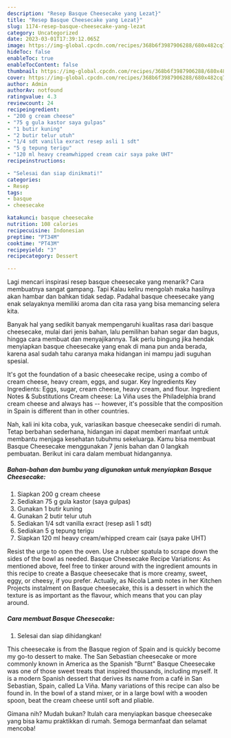 ```yaml
---
description: "Resep Basque Cheesecake yang Lezat}"
title: "Resep Basque Cheesecake yang Lezat}"
slug: 1174-resep-basque-cheesecake-yang-lezat
category: Uncategorized
date: 2023-03-01T17:39:12.065Z
image: https://img-global.cpcdn.com/recipes/368b6f3987906288/680x482cq70/basque-cheesecake-foto-resep-utama.jpg
hideToc: false
enableToc: true
enableTocContent: false
thumbnail: https://img-global.cpcdn.com/recipes/368b6f3987906288/680x482cq70/basque-cheesecake-foto-resep-utama.jpg
cover: https://img-global.cpcdn.com/recipes/368b6f3987906288/680x482cq70/basque-cheesecake-foto-resep-utama.jpg
author: Admin
authorAv: notfound
ratingvalue: 4.3
reviewcount: 24
recipeingredient:
- "200 g cream cheese"
- "75 g gula kastor saya gulpas"
- "1 butir kuning"
- "2 butir telur utuh"
- "1/4 sdt vanilla exract resep asli 1 sdt"
- "5 g tepung terigu"
- "120 ml heavy creamwhipped cream cair saya pake UHT"
recipeinstructions:

- "Selesai dan siap dinikmati!"
categories:
- Resep
tags:
- basque
- cheesecake

katakunci: basque cheesecake 
nutrition: 108 calories
recipecuisine: Indonesian
preptime: "PT34M"
cooktime: "PT43M"
recipeyield: "3"
recipecategory: Dessert

---
```



Lagi mencari inspirasi resep basque cheesecake yang menarik? Cara membuatnya sangat gampang. Tapi Kalau keliru mengolah maka hasilnya akan hambar dan bahkan tidak sedap. Padahal basque cheesecake yang enak selayaknya memiliki aroma dan cita rasa yang bisa memancing selera kita.


Banyak hal yang sedikit banyak mempengaruhi kualitas rasa dari basque cheesecake, mulai dari jenis bahan, lalu pemilihan bahan segar dan bagus, hingga cara membuat dan menyajikannya. Tak perlu bingung jika hendak menyiapkan basque cheesecake yang enak di mana pun anda berada, karena asal sudah tahu caranya maka hidangan ini mampu jadi suguhan spesial.

It&#39;s got the foundation of a basic cheesecake recipe, using a combo of cream cheese, heavy cream, eggs, and sugar. Key Ingredients Key Ingredients: Eggs, sugar, cream cheese, heavy cream, and flour. Ingredient Notes &amp; Substitutions Cream cheese: La Viña uses the Philadelphia brand cream cheese and always has -- however, it&#39;s possible that the composition in Spain is different than in other countries.


Nah, kali ini kita coba, yuk, variasikan basque cheesecake sendiri di rumah. Tetap berbahan sederhana, hidangan ini dapat memberi manfaat untuk membantu menjaga kesehatan tubuhmu sekeluarga. Kamu bisa membuat Basque Cheesecake menggunakan 7 jenis bahan dan 0 langkah pembuatan. Berikut ini cara dalam membuat hidangannya.

<!--inarticleads1-->

##### Bahan-bahan dan bumbu yang digunakan untuk menyiapkan Basque Cheesecake:

1. Siapkan 200 g cream cheese
1. Sediakan 75 g gula kastor (saya gulpas)
1. Gunakan 1 butir kuning
1. Gunakan 2 butir telur utuh
1. Sediakan 1/4 sdt vanilla exract (resep asli 1 sdt)
1. Sediakan 5 g tepung terigu
1. Siapkan 120 ml heavy cream/whipped cream cair (saya pake UHT)


Resist the urge to open the oven. Use a rubber spatula to scrape down the sides of the bowl as needed. Basque Cheesecake Recipe Variations: As mentioned above, feel free to tinker around with the ingredient amounts in this recipe to create a Basque cheesecake that is more creamy, sweet, eggy, or cheesy, if you prefer. Actually, as Nicola Lamb notes in her Kitchen Projects instalment on Basque cheesecake, this is a dessert in which the texture is as important as the flavour, which means that you can play around. 

<!--inarticleads2-->

##### Cara membuat Basque Cheesecake:


1. Selesai dan siap dihidangkan!

This cheesecake is from the Basque region of Spain and is quickly become my go-to dessert to make. The San Sebastian cheesecake or more commonly known in America as the Spanish &#34;Burnt&#34; Basque Cheesecake was one of those sweet treats that inspired thousands, including myself. It is a modern Spanish dessert that derives its name from a café in San Sebastian, Spain, called La Viña. Many variations of this recipe can also be found in. In the bowl of a stand mixer, or in a large bowl with a wooden spoon, beat the cream cheese until soft and pliable. 

Gimana nih? Mudah bukan? Itulah cara menyiapkan basque cheesecake yang bisa kamu praktikkan di rumah. Semoga bermanfaat dan selamat mencoba!
